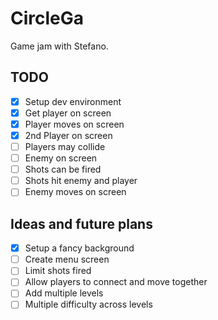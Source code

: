 # CircleGa

Game jam with Stefano.

## TODO

- [x] Setup dev environment
- [x] Get player on screen
- [x] Player moves on screen
- [x] 2nd Player on screen
- [ ] Players may collide
- [ ] Enemy on screen
- [ ] Shots can be fired
- [ ] Shots hit enemy and player
- [ ] Enemy moves on screen

## Ideas and future plans

- [x] Setup a fancy background
- [ ] Create menu screen
- [ ] Limit shots fired
- [ ] Allow players to connect and move together
- [ ] Add multiple levels
- [ ] Multiple difficulty across levels